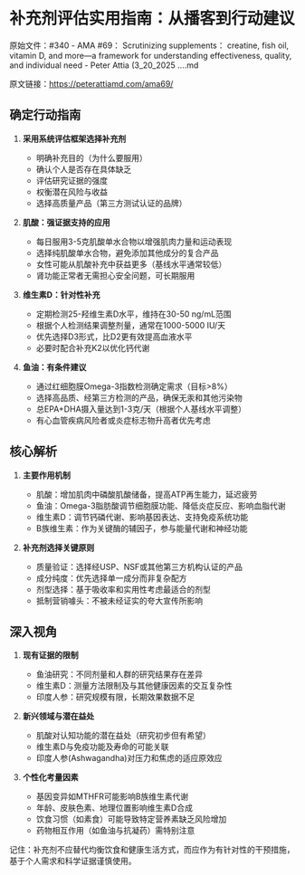 # 补充剂评估实用指南：从播客到行动建议

原始文件：#340 - AMA #69： Scrutinizing supplements： creatine, fish oil, vitamin D, and more—a framework for understanding effectiveness, quality, and individual need - Peter Attia (3_20_2025 ….md

原文链接：https://peterattiamd.com/ama69/

<YouTube videoId="U04FXYTIkD0" />

## 确定行动指南

1. **采用系统评估框架选择补充剂**
   - 明确补充目的（为什么要服用）
   - 确认个人是否存在具体缺乏
   - 评估研究证据的强度
   - 权衡潜在风险与收益
   - 选择高质量产品（第三方测试认证的品牌）

2. **肌酸：强证据支持的应用**
   - 每日服用3-5克肌酸单水合物以增强肌肉力量和运动表现
   - 选择纯肌酸单水合物，避免添加其他成分的复合产品
   - 女性可能从肌酸补充中获益更多（基线水平通常较低）
   - 肾功能正常者无需担心安全问题，可长期服用

3. **维生素D：针对性补充**
   - 定期检测25-羟维生素D水平，维持在30-50 ng/mL范围
   - 根据个人检测结果调整剂量，通常在1000-5000 IU/天
   - 优先选择D3形式，比D2更有效提高血液水平
   - 必要时配合补充K2以优化钙代谢

4. **鱼油：有条件建议**
   - 通过红细胞膜Omega-3指数检测确定需求（目标>8%）
   - 选择高品质、经第三方检测的产品，确保无汞和其他污染物
   - 总EPA+DHA摄入量达到1-3克/天（根据个人基线水平调整）
   - 有心血管疾病风险者或炎症标志物升高者优先考虑

## 核心解析

1. **主要作用机制**
   - 肌酸：增加肌肉中磷酸肌酸储备，提高ATP再生能力，延迟疲劳
   - 鱼油：Omega-3脂肪酸调节细胞膜功能、降低炎症反应、影响血脂代谢
   - 维生素D：调节钙磷代谢、影响基因表达、支持免疫系统功能
   - B族维生素：作为关键酶的辅因子，参与能量代谢和神经功能

2. **补充剂选择关键原则**
   - 质量验证：选择经USP、NSF或其他第三方机构认证的产品
   - 成分纯度：优先选择单一成分而非复杂配方
   - 剂型选择：基于吸收率和实用性考虑最适合的剂型
   - 抵制营销噱头：不被未经证实的夸大宣传所影响

## 深入视角

1. **现有证据的限制**
   - 鱼油研究：不同剂量和人群的研究结果存在差异
   - 维生素D：测量方法限制及与其他健康因素的交互复杂性
   - 印度人参：研究规模有限，长期效果数据不足

2. **新兴领域与潜在益处**
   - 肌酸对认知功能的潜在益处（研究初步但有希望）
   - 维生素D与免疫功能及寿命的可能关联
   - 印度人参(Ashwagandha)对压力和焦虑的适应原效应

3. **个性化考量因素**
   - 基因变异如MTHFR可能影响B族维生素代谢
   - 年龄、皮肤色素、地理位置影响维生素D合成
   - 饮食习惯（如素食）可能导致特定营养素缺乏风险增加
   - 药物相互作用（如鱼油与抗凝药）需特别注意

记住：补充剂不应替代均衡饮食和健康生活方式，而应作为有针对性的干预措施，基于个人需求和科学证据谨慎使用。